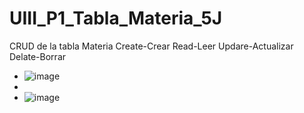 # UIII_P1_Tabla_Materia_5J
CRUD de la tabla Materia Create-Crear Read-Leer Updare-Actualizar Delate-Borrar 
- ![image](https://github.com/user-attachments/assets/673d8873-ae1b-4584-86d2-d660f7bbb05e)
- 
- ![image](https://github.com/user-attachments/assets/a1d3596e-4cc8-4b0d-a6be-0e9688fde089)
